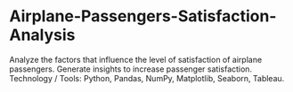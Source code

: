# Airplane-Passengers-Satisfaction-Analysis

Analyze the factors that influence the level of satisfaction of airplane passengers. Generate insights to increase passenger satisfaction.
Technology / Tools: Python, Pandas, NumPy, Matplotlib, Seaborn, Tableau.
